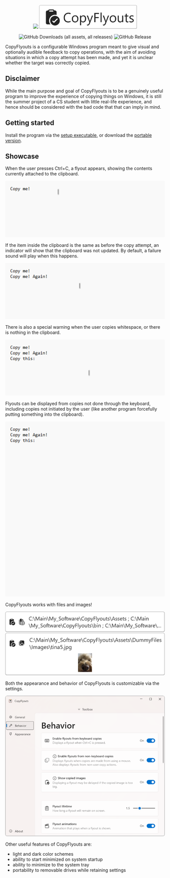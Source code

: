 <p align="center">
	<img src="Assets/icons/logo.ico" height="75">
	<img src="/Assets/Presentation/CopyFlyouts.png" height="75">
</p>

<p align="center">
	<img alt="GitHub Downloads (all assets, all releases)" src="https://img.shields.io/github/downloads/krznck/CopyFlyouts/total">
	<img alt="GitHub Release" src="https://img.shields.io/github/v/release/krznck/CopyFlyouts">
</p>

CopyFlyouts is a configurable Windows program meant to give visual and optionally audible feedback to copy operations, with the aim of avoiding situations in which a copy attempt has been made, and yet it is unclear whether the target was correctly copied.

## Disclaimer

While the main purpose and goal of CopyFlyouts is to be a genuinely useful program to improve the experience of copying things on Windows, it is still the summer project of a CS student with little real-life experience, and hence should be considered with the bad code that that can imply in mind.

## Getting started

Install the program via the [setup executable](https://github.com/krznck/CopyFlyouts/releases/latest/download/Setup_CopyFlyouts.exe), or download the [portable version](https://github.com/krznck/CopyFlyouts/releases/latest/download/CopyFlyouts_Portable.zip).

## Showcase

When the user presses Ctrl+C, a flyout appears, showing the contents currently attached to the clipboard.

![Gif showing successful copy attempt](/Assets/Presentation/KeyboardSuccessfulCopy.gif)

If the item inside the clipboard is the same as before the copy attempt, an indicator will show that the clipboard was not updated.
By default, a failure sound will play when this happens.

![Gif showing duplicated copy attempt](/Assets/Presentation/KeyboardDuplicateCopy.gif)

There is also a special warning when the user copies whitespace, or there is nothing in the clipboard.

![Gif showing empty copy attempt](/Assets/Presentation/KeyboardEmptyCopy.gif)

Flyouts can be displayed from copies not done through the keyboard, including copies not initiated by the user (like another program forcefully putting something into the clipboard).

![Gif showing successful mouse copy attempt](Assets/Presentation/NonKeyboardSuccessfulCopy.gif)

CopyFlyouts works with files and images!

![Image showing a flyout with file paths](/Assets/Presentation/FilesExample.png)  
![Image showing a flyout with an image](/Assets/Presentation/ImageExample.png)

Both the appearance and behavior of CopyFlyouts is customizable via the settings.

![Image showing a the Behavior tab of the settings window](/Assets/Presentation/SettingsExample.png)

Other useful features of CopyFlyouts are:

- light and dark color schemes
- ability to start minimized on system startup
- ability to minimize to the system tray
- portability to removable drives while retaining settings